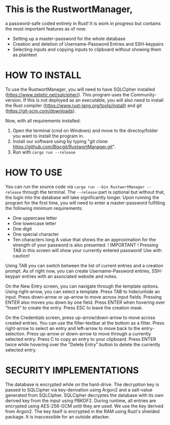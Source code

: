 # This is the RustwortManager,

a password-safe coded entirely in Rust! It is work in progress but contains the most important features as of now:
- Setting up a master-password for the whole database
- Creation and deletion of Username-Password Entries and SSH-keypairs
- Selecting inputs and copying inputs to clipboard without showing them as plaintext

# HOW TO INSTALL

To use the RustwortManager, you will need to have SQLCipher installed (https://www.zetetic.net/sqlcipher/). This program uses the Community-version. 
If this is not deployed as an executable, you will also need to install the Rust compiler (https://www.rust-lang.org/tools/install) and git (https://git-scm.com/downloads).

Now, with all requirements installed:

1. Open the terminal (cmd on Windows) and move to the directoy/folder you want to install the program in.
2. Install our software using by typing "git clone https://github.com/Biscgit/RustwortManager.git".
3. Run with `cargo run --release`

# HOW TO USE

You can run the source code via
    `cargo run --bin RustwortManager --release`
through the terminal. The `--release` part is optional but without that, the login into the database will take significantly longer.
Upon running the program for the first time, you will need to enter a master-password fulfilling the following minimum requirements:
- One uppercase letter
- One lowercase letter
- One digit
- One special character
- Ten characters long
A value that shows the an approximation for the strength of your password is also presented.
! IMPORTANT ! Pressing TAB in this screen will show your currently entered password! Use with caution!

Using TAB you can switch between the list of current entries and a creation prompt. As of right now, you can create Username-Password entries, SSH-keypair entries with an associated website and notes.

On the New Entry screen, you can navigate through the template options. Using right-arrow, you can select a template.
Press TAB to hide/unhide an input.
Press down-arrow or up-arrow to move across input fields. Pressing ENTER also moves you down by one field.
Press ENTER when hovering over "Insert" to create the entry.
Press ESC to leave the creation mask.

On the Credentials screen, press up-arrow/down-arrow to move across created entries. You can use the filter-textbar at the bottom as a filter.
Press right-arrow to select an entry and left-arrow to move back to the entry-selection.
Press up-arrow or down-arrow to move through a currently selected entry.
Press C to copy an entry to your clipboard.
Press ENTER twice while hovering over the "Delete Entry" button to delete the currently selected entry.

# SECURITY IMPLEMENTATIONS

The database is encrypted while on the hard-drive. The decryption key is passed to SQLCipher via key-derivation using Argon2 and a salt-value generated from SQLCipher. SQLCipher decryptes the database with its own derived key from the input using PBKDF2.
During runtime, all entries are encrypted using AES-256-GCM until they are used. We use the key derived from Argon2.
The key itself is encrypted in the RAM using Rust's shielded package. It is inaccessible for an outside attacker.
